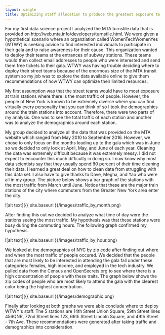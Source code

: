```yaml
---
layout: single
title: Optimizing staff allocation to produce the greatest exposure to target demographic
---
```


For my first data science project I analyzed the MTA turnstile data that is provided on <http://web.mta.info/developers/turnstile.html>. We were given a hypothetical scenario where an organziation called WomenTechWomenYes (WTWY) is seeking advice to find interested individuals to participate in their gala and to raise awareness for their cause. This organization wanted to deploy their teams at the entrances of subway stations. These teams would then collect email addresses to people who were interested and send them free tickets to their gala. WTWY was having trouble deciding where to deploy their street teams because of the enormous size of the MTA transit system so my job was to explore the data available online to give them recommendations of how WTWY can optimize their limited resources.

My first assumption was that the street teams would have to most exposure at train stations where there is the most traffic of people. However, the people of New York is known to be extremely diverse where you can find virtually every personality that you can think of so I took the demographics around the train stations into account. Therefore, there were two parts of my analysis. One was to see the total traffic of each station and another was to analyze the demographics around each station. 

My group decided to analyze all the data that was provided on the MTA website which ranged from May 2010 to September 2016. However, we chose to only focus on the months leading up to the gala which was in June so we decided to only look at April, May, and June of each year. Cleaning the data was extremely difficult because it was extremely messy. I did not expect to encounter this much difficulty in doing so. I now know why most data scientists say that they usually spend 80 percent of their time cleaning their data. I learned a great deal on how to clean data from struggling with this data set. I also have to give thanks to Dave, Megha, and Yao who were all in my group. The picture below shows a bar graph of the stations with the most traffic from March until June. Notice that these are the major train stations of the city where commuters from the Greater New York area enter the city. 

![alt text]({{ site.baseurl }}/images/traffic_by_month.png)

After finding this out we decided to analyze what time of day were the stations seeing the most traffic. My hypothesis was that these stations were busy during the commuting hours. The following graph confirmed my hypothesis.

![alt text]({{ site.baseurl }}/images/traffic_by_hour.png)

We looked at the demographics of NYC by zip code after finding out where and when the most traffic of people occured. We decided that the people that are most likely to be interested in attending the gala fall under these categories: females, high income, and employed in the tech industry. We pulled data from the Census and OpenSecrets.org to see where there is a high concentration of people with these traits. The graph below shows the zip codes of people who are most likely to attend the gala with the clearest color being the highest concentration.

![alt text]({{ site.baseurl }}/images/demographic.png)

Finally after looking at both graphs we were able conclude where to deploy WTWY's staff. The 5 stations are 14th Street Union Square, 59th Street lines 456QNR, 72nd Street lines 123, 66th Street Lincoln Square, and 49th Street - 7th Ave. These recommendations were generated after taking traffic and demographics into consideration. 
